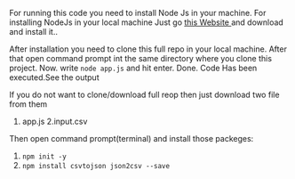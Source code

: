 
For running this code you need to install Node Js in your machine.
For installing NodeJs in your local machine Just go [this Website ](https://nodejs.org/en/download/ "NodeJS") and download and install it..

After installation you need to clone this full repo in your local machine.
After that open command prompt int the same directory where you clone this project.
Now. write `node app.js` and hit enter. Done. Code Has been executed.See the output

If you do not want to clone/download full reop then just download two file from them
1. app.js
2.input.csv

Then open command prompt(terminal) and install those packeges:
1. `npm init -y`
2. `npm install csvtojson json2csv --save`

